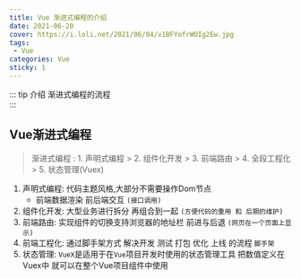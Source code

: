 ```yaml
---
title: Vue 渐进式编程的介绍
date: 2021-06-20
cover: https://i.loli.net/2021/06/04/v1BFYofrWOIg2Ew.jpg
tags:
 - Vue
categories: Vue
sticky: 1
---
```


::: tip 介绍
渐进式编程的流程<br>
:::

<!-- more -->

## Vue渐进式编程

>渐进式编程 : 1. 声明式编程 > 2. 组件化开发 > 3. 前端路由 > 4. 全段工程化 > 5. 状态管理(Vuex)

1. 声明式编程: 代码主题风格,大部分不需要操作Dom节点
   * 前端数据渲染 前后端交互 `(接口调用)`
2. 组件化开发: 大型业务进行拆分 再组合到一起 `(方便代码的重用 和 后期的维护)`
3. 前端路由: 实现组件的切换支持浏览器的地址栏 前进与后退 `(网页在一个页面上显示)`
4. 前端工程化: 通过脚手架方式 解决开发 测试 打包 优化 上线 的流程 `脚手架`
5. 状态管理: `VueX`是适用于在`Vue`项目开发时使用的状态管理工具 把数值定义在Vuex中 就可以在整个Vue项目组件中使用

